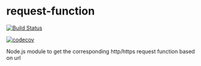 # request-function

[![Build Status](https://travis-ci.org/tonybadguy/request-function.svg?branch=master)](https://travis-ci.org/tonybadguy/request-function)

[![codecov](https://codecov.io/gh/tonybadguy/request-function/branch/master/graph/badge.svg)](https://codecov.io/gh/tonybadguy/request-function)

Node.js module to get the corresponding http/https request function based on url
